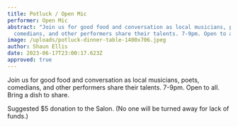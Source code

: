 ```yaml
---
title: Potluck / Open Mic
performer: Open Mic
abstract: "Join us for good food and conversation as local musicians, poets,
  comedians, and other performers share their talents. 7-9pm. Open to all. "
image: /uploads/potluck-dinner-table-1400x706.jpeg
author: Shaun Ellis
date: 2023-06-17T23:00:17.623Z
approved: true
---
```

Join us for good food and conversation as local musicians, poets, comedians, and other performers share their talents. 7-9pm. Open to all. Bring a dish to share. 

Suggested $5 donation to the Salon. (No one will be turned away for lack of funds.)